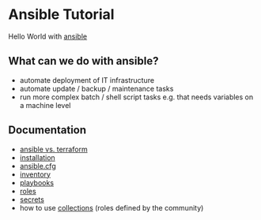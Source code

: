 # Ansible Tutorial

Hello World with [ansible](https://www.ansible.com/)

## What can we do with ansible?

- automate deployment of IT infrastructure
- automate update / backup / maintenance tasks
- run more complex batch / shell script tasks e.g. that needs variables on a machine level

## Documentation

- [ansible vs. terraform](docs/ansible-vs-terraform.md)
- [installation](docs/installation.md)
- [ansible.cfg](docs/ansible-cfg.md)
- [inventory](docs/inventory.md)
- [playbooks](docs/playbooks.md)
- [roles](docs/roles.md)
- [secrets](docs/secrets.md)
- how to use [collections](docs/collections.md) (roles defined by the community)
